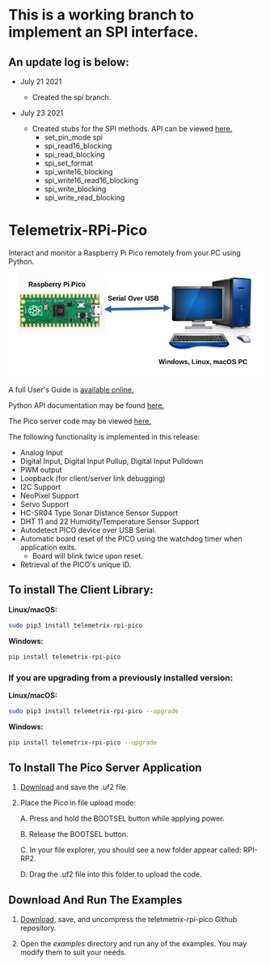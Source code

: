 # This is a working branch to implement an SPI interface.
## An update log is below:

* July 21 2021
  * Created the spi branch.

* July 23 2021
  * Created stubs for the SPI methods. API can be viewed [here.](https://htmlpreview.github.io/?https://github.com/MrYsLab/telemetrix-rpi-pico/blob/spi/html/telemetrix_rpi_pico/index.html)
    * set_pin_mode spi
    * spi_read16_blocking
    * spi_read_blocking
    * spi_set_format
    * spi_write16_blocking
    * spi_write16_read16_blocking
    * spi_write_blocking
    * spi_write_read_blocking
  

# Telemetrix-RPi-Pico

Interact and monitor  a Raspberry  Pi Pico remotely  from your PC using Python.

![](images/tmx.png)

A full User's Guide is [available online.](https://mryslab.github.io/telemetrix-rpi-pico/)

Python API documentation  may be found [here.](https://htmlpreview.github.io/?https://github.com/MrYsLab/telemetrix-rpi-pico/blob/master/html/telemetrix_rpi_pico/index.html) 

The Pico server code may be viewed [here.](https://github.com/MrYsLab/Telemetrix4RpiPico)

The following functionality is implemented in this release:

* Analog Input
* Digital Input, Digital Input Pullup, Digital Input Pulldown
* PWM output
* Loopback (for client/server link debugging)
* I2C Support
* NeoPixel Support
* Servo Support
* HC-SR04 Type Sonar Distance Sensor Support
* DHT 11 and 22 Humidity/Temperature Sensor Support
* Autodetect PICO device over USB Serial.
* Automatic board reset of the PICO using the watchdog timer when application exits.
    * Board will blink twice upon reset.
* Retrieval of the PICO's unique ID.


## To install The Client Library:

**Linux/macOS:**

```bash
sudo pip3 install telemetrix-rpi-pico
```


**Windows:**


```bash
pip install telemetrix-rpi-pico 
```

### If you are upgrading from a previously installed version:

**Linux/macOS:**

```bash
sudo pip3 install telemetrix-rpi-pico --upgrade
```


**Windows:**


```bash
pip install telemetrix-rpi-pico --upgrade
```

## To Install The Pico Server Application
1. [Download](https://github.com/MrYsLab/Telemetrix4RpiPico/raw/master/cmake-build-release/Telemetrix4RpiPico.uf2) 
   and save the .uf2 file.
2. Place the Pico in file upload mode:
   
   A. Press and hold the BOOTSEL button while applying power. 
   
   B. Release the BOOTSEL button.
   
   C. In your file explorer, you should see a new folder appear called: RPI-RP2.
   
   D. Drag the .uf2 file into this folder to upload the code.

## Download And Run The Examples
   
1. [Download,](https://github.com/MrYsLab/telemetrix-rpi-pico/archive/master.zip) 
   save, and uncompress the teletmetrix-rpi-pico Github repository.
   
2. Open the _examples_ directory and run any of the examples. You may
modify them to suit your needs.



